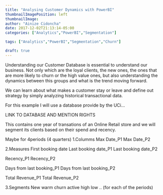```yaml
---
title: "Analysing Customer Dynamics with PowerBI"
thumbnailImagePosition: left
thumbnailImage: 
author: "Ainize Cidoncha"
date: 2017-12-02T21:13:14-05:00
categories: ["Analytics","PowerBI","Segmentation"]

tags: ["Analytics","PowerBI","Segmentation","Churn"]

draft: true
---
```


Understanding our Customer Database is essential to understand our business. Not only which are the loyal clients, the new ones, the ones that are more likely to churn or the high value ones, but also understanding the dynamics between this groups and what is the trend moving forward.

We can learn about what makes a customer stay or leave and define out strategy by simply analyzing historical transactional data.

For this example I will use a database provide by the UCi...

LINK TO DATABASE AND MENTION RIGHTS

This contains one year of transations of an Online Retail store and we will segment its clients based on their spend and recency.

 <!--more-->

Maybe for 4periods (4 quarters)
1.Columms
Max Date_P1
Max Date_P2

2.Measures
First booking date
Last booking date_P1
Last booking date_P2

Recency_P1
Recency_P2

Days from last booking_P1
Days from last booking_P2

Total Revenue_P1
Total Revenue_P2

3.Segments
New warm churn active
high low
..
(for each of the periods)


